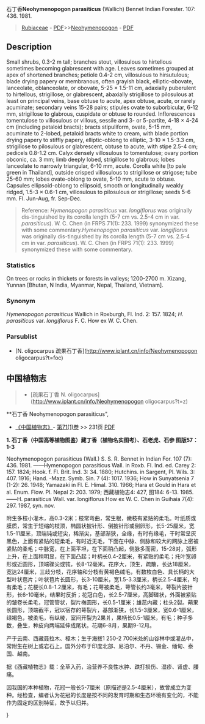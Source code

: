 石丁香**Neohymenopogon parasiticus** (Wallich) Bennet Indian Forester. 107: 436. 1981.

> [Rubiaceae](http://www.iplant.cn/info/Rubiaceae?t=foc) - [PDF](http://www.iplant.cn/foc/pdf/Rubiaceae.pdf)>>[Neohymenopogon](http://www.iplant.cn/info/Neohymenopogon?t=foc) - [PDF](http://www.iplant.cn/foc/pdf/Neohymenopogon.pdf)

## Description

Small shrubs, 0.3-2 m tall; branches stout, villosulous to hirtellous sometimes becoming glabrescent with age. Leaves sometimes grouped at apex of shortened branches; petiole 0.4-2 cm, villosulous to hirsutulous; blade drying papery or membranous, often grayish black, elliptic-obovate, lanceolate, oblanceolate, or obovate, 5-25 × 1.5-11 cm, adaxially puberulent to hirtellous, strigillose, or glabrescent, abaxially strigillose to pilosulous at least on principal veins, base obtuse to acute, apex obtuse, acute, or rarely acuminate; secondary veins 15-28 pairs; stipules ovate to suborbicular, 6-12 mm, strigillose to glabrous, cuspidate or obtuse to rounded. Inflorescences tomentulose to villosulous or villous, sessile and 3- or 5-partite, 4-18 × 4-24 cm (including petaloid bracts); bracts stipuliform, ovate, 5-15 mm, acuminate to 2-lobed, petaloid bracts white to cream, with blade portion drying papery to stiffly papery, elliptic-oblong to elliptic, 3-10 × 1.5-3.3 cm, strigillose to pilosulous or glabrescent, obtuse to acute, with stipe 2.5-4 cm; pedicels 0.8-1.2 cm. Calyx densely villosulous to tomentulose; ovary portion obconic, ca. 3 mm; limb deeply lobed, strigillose to glabrous; lobes lanceolate to narrowly triangular, 6-10 mm, acute. Corolla white [to pale green in Thailand], outside crisped villosulous to strigillose or strigose; tube 25-60 mm; lobes ovate-oblong to ovate, 5-10 mm, acute to obtuse. Capsules ellipsoid-oblong to ellipsoid, smooth or longitudinally weakly ridged, 1.5-3 × 0.6-1 cm, villosulous to pilosulous or strigillose; seeds 5-6 mm. Fl. Jun-Aug, fr. Sep-Dec.

> Reference: 
>*Hymenopogon parasiticus* var. *longiflorus* was originally dis-tinguished by its corolla length (5-7 cm vs. 2.5-4 cm in var. *parasiticus*). W. C. Chen (in FRPS 71(1): 233. 1999) synonymized these with some commentary.*Hymenopogon parasiticus* var. *longiflorus* was originally dis-tinguished by its corolla length (5-7 cm vs. 2.5-4 cm in var. *parasiticus*). W. C. Chen (in FRPS 71(1): 233. 1999) synonymized these with some commentary.

### Statistics
On trees or rocks in thickets or forests in valleys; 1200-2700 m. Xizang, Yunnan [Bhutan, N India, Myanmar, Nepal, Thailand, Vietnam].

### Synonym
*Hymenopogon parasiticus* Wallich in Roxburgh, Fl. Ind. 2: 157. 1824; *H. parasiticus* var. *longiflorus* F. C. How ex W. C. Chen.

### Parsublist

* [N.  oligocarpus  疏果石丁香](http://www.iplant.cn/info/Neohymenopogon oligocarpus?t=foc)

## 中国植物志

> * [疏果石丁香  N.  oligocarpus](http://www.iplant.cn/info/Neohymenopogon oligocarpus?t=z)

**石丁香 Neohymenopogon parasiticus",

* [《中国植物志》](http://www.iplant.cn/frps)- [第71(1)卷](http://www.iplant.cn/frps/vol/71(1)) >> 231页 [PDF](http://www.iplant.cn/frps/pdf/71(1)/231.PDF)

**1. 石丁香（中国高等植物图鉴）藏丁香（植物名实图考）、石老虎、石参 图版57：1-3**

Neohymenopogon parasiticus (Wall.) S. S. R. Bennet in Indian For. 107 (7): 436. 1981. ——Hymenopogon parasiticus Wall. in Roxb. Fl. Ind. ed. Carey 2: 157. 1824; Hook. f. Fl. Brit. Ind. 3: 34. 1880; Hutchins. in Sargent, Pl. Wils. 3: 407. 1916; Hand. -Mazz. Symb. Sin. 7 (4): 1017. 1936; How in Sunyatsenia 7 (1-2): 26. 1948; Yamazaki in Fl. E. Himal. 310. 1966; Hara et Gould in Hara et al. Enum. Flow. Pl. Nepal 2: 203. 1979; 西藏植物志4: 427, 图184: 6-13. 1985. ——H. parasiticus Wall. var. longiflorus How ex W. C. Chen in Guihaia 7(4): 297. 1987, syn. nov.

附生多枝小灌木，高0.3-2米；枝常弯曲，常生根，嫩枝有紧贴的柔毛。叶纸质或膜质，常生于短缩的枝顶，椭圆状披针形、倒披针形或倒卵形，长5-25厘米，宽1.5-11厘米，顶端钝或短尖，稀渐尖，基部渐狭，全缘，有时有缘毛，干时常呈灰黑色，上面有紧贴的短柔毛，有时近无毛，下面在中脉、侧脉和较大的网脉上密被紧贴的柔毛；中脉宽，在上面平坦，在下面稍凸起，侧脉多而密，15-28对，弧形上升，在上面稍明显，在下面凸起；叶柄长0.4-2厘米，有紧贴的柔毛；托叶宽卵形或近圆形，顶端骤尖或钝，长8-12毫米。花序大，顶生，疏散，长达18厘米，宽达24厘米，三歧分枝，花序轴和分枝有黄褐色绒毛，有数枚白色、具长柄的大型叶状苞片；叶状苞片长圆形，长3-10厘米，宽1.5-3.3厘米，柄长2.5-4厘米，均有柔毛；花梗长0.8-1.2厘米，有毛；花萼被柔毛，萼管长约3毫米，萼裂片披针形，长6-10毫米，结果时反折；花冠白色，长2.5-7厘米，高脚碟状，外面被紧贴的皱卷长柔毛，冠管管状，裂片椭圆形，长0.5-1厘米；雄蕊内藏；柱头2裂。蒴果长圆形，顶端截平，冠以宿存的萼裂片，基部渐狭，长1.5-3厘米，宽0.6-1厘米，绿褐色，被柔毛，有纵棱，室间开裂为2果爿，果柄长0.5-1厘米，有毛；种子多数，叠生，种皮向两端延伸成尾状。花期6-8月，果期9-12月。

产于云南、西藏聂拉木、樟木；生于海拔1 250-2 700米处的山谷林中或灌丛中，常附生在树上或岩石上。国外分布于印度北部、尼泊尔、不丹、锡金、缅甸、泰国、越南。

据《西藏植物志》载：全草入药，治营养不良性水肿、跌打损伤、湿疹、肾虚、腰痛。

因我国的本种植物，花冠一般长5-7厘米（原描述是2.5-4厘米），故曾成立为变种。经检查，编者认为花冠的长度是按不同的发育时期和生态环境有变化的，不能作为固定的区别特征，故予以归并。

}